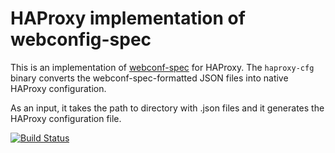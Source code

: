 # HAProxy implementation of webconfig-spec

This is an implementation of [webconf-spec](https://github.com/micro-webapps/webconf-spec) for HAProxy. The `haproxy-cfg` binary converts the webconf-spec-formatted JSON files into native HAProxy configuration.

As an input, it takes the path to directory with .json files and it generates the HAProxy configuration file.

[![Build Status](https://travis-ci.org/micro-webapps/haproxy-cfg.svg)](https://travis-ci.org/micro-webapps/haproxy-cfg)

